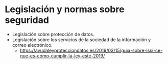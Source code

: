 # Legislación y normas sobre seguridad
- Legislación sobre protección de datos.
- Legislación sobre los servicios de la sociedad de la información y correo electrónico. 
  - https://ayudaleyprotecciondatos.es/2019/03/15/guia-sobre-lssi-ce-que-es-como-cumplir-la-ley-este-2019/
